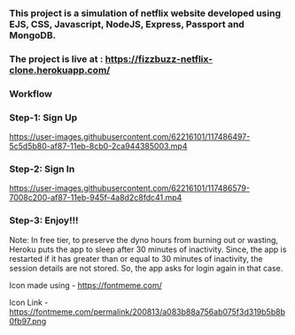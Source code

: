 ### This project is a simulation of netflix website developed using EJS, CSS, Javascript, NodeJS, Express, Passport and MongoDB.

### The project is live at : https://fizzbuzz-netflix-clone.herokuapp.com/

### Workflow

### Step-1: Sign Up


https://user-images.githubusercontent.com/62216101/117486497-5c5d5b80-af87-11eb-8cb0-2ca944385003.mp4



### Step-2: Sign In


https://user-images.githubusercontent.com/62216101/117486579-7008c200-af87-11eb-945f-4a8d2c8fdc41.mp4



### Step-3: Enjoy!!!


Note: In free tier, to preserve the dyno hours from burning out or wasting, Heroku puts the app to sleep after 30 minutes of inactivity. Since, the app is restarted if it has greater than or equal to 30 minutes of inactivity, the session details are not stored. So, the app asks for login again in that case.

Icon made using - https://fontmeme.com/

Icon Link - https://fontmeme.com/permalink/200813/a083b88a756ab075f3d319b5b8b0fb97.png
